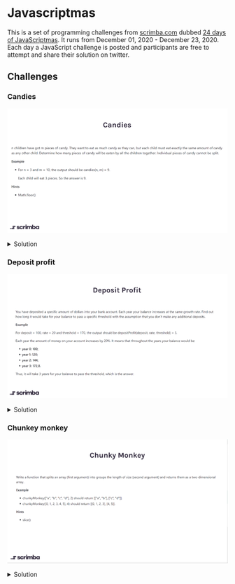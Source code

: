 # Javascriptmas

This is a set of programming challenges from [scrimba.com](https://scrimba.com) dubbed [24 days of JavaScriptmas](https://scrimba.com/learn/adventcalendar). It runs from December 01, 2020 - December 23, 2020. Each day a JavaScript challenge is posted and participants are free to attempt and share their solution on twitter.

## Challenges

### Candies

![candies challenge](questions/01-candies.png?raw=true "Title")

<details>
   <summary>Solution</summary>
   <p>

    ```js
    function candies(children, candy) {
      return Math.floor(candy / children) * children;
    }
    ```
   </p>
</details>

### Deposit profit

![deposit profit challenge](questions/02-deposit-profit.png)

<details>
   <summary>Solution</summary>
   <p>

  ```js
   function depositProfit(deposit, rate, threshold) {
    const years = Math.log(threshold / deposit) / Math.log(1 + rate / 100);
    return Number.isInteger(years) ? years + 1 : Math.ceil(years);
  }
  ```

   </p>
</details>

### Chunkey monkey

![chunkey monkey challenge](questions/03-chunky-monkey.png?raw=true "Title")

<details>
  <summary>Solution</summary>
  <p>

  ```js
  function chunkyMonkey(values, size) {
    const chunkedArray = [];
    const arrayLength = values.length;
    for(let i = 0; i < arrayLength; i += size){
        chunkedArray.push(values.slice(i, i + size));
    }
    return chunkedArray;
  }
  ```

  </p>

</details>
